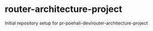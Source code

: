 # router-architecture-project

Initial repository setup for pr-poehali-dev/router-architecture-project